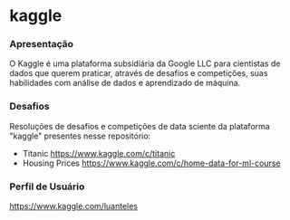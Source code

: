 # kaggle

### Apresentação

O Kaggle é uma plataforma subsidiária da Google LLC para cientistas de dados que querem praticar, através de desafios e competições, suas habilidades com análise de dados e aprendizado de máquina.


### Desafios

Resoluções de desafios e competições de data sciente da plataforma "kaggle" presentes nesse repositório:

- Titanic https://www.kaggle.com/c/titanic
- Housing Prices https://www.kaggle.com/c/home-data-for-ml-course


### Perfil de Usuário

https://www.kaggle.com/luanteles
